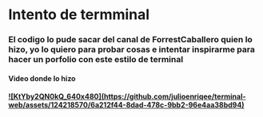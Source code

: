 # Intento de termminal 
<h3>El codigo lo pude sacar del canal de ForrestCaballero quien lo hizo, yo lo quiero para probar cosas e intentar inspirarme para hacer un porfolio con este estilo de terminal</h3>
<h4>Video donde lo hizo<h4/>
<a href="https://www.youtube.com/watch?v=KtYby2QN0kQ" target="_blanck">![KtYby2QN0kQ_640x480](https://github.com/julioenriqee/terminal-web/assets/124218570/6a212f44-8dad-478c-9bb2-96e4aa38bd94)<a/>

